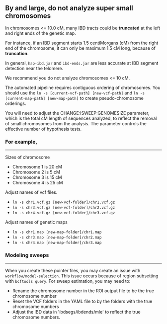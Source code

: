 ## By and large, do not analyze super small chromosomes

In chromosomes <= 10.0 cM, many IBD tracts could be **truncated** at the left and right ends of the genetic map.

For instance, if an IBD segment starts 1.5 centiMorgans (cM) from the right end of the chromosome, it can only be maximum 1.5 cM long, because of **truncation**.

In general, `hap-ibd.jar` and `ibd-ends.jar` are less accurate at IBD segment detection near the telomere.

We recommend you do not analyze chromosomes <= 10 cM.

The automated pipeline requires contiguous ordering of chromosomes. You should use the `ln -s [current-vcf-path] [new-vcf-path]` and `ln -s [current-map-path] [new-map-path]` to create pseudo-chromosome orderings.

You will need to adjust the CHANGE:ISWEEP:GENOMESIZE parameter, which is the total cM length of sequences analyzed, to reflect the removal of small chromosomes from the analysis. The parameter controls the effective number of hypothesis tests.

### For example,
---

Sizes of chromosome
- Chromosome 1 is 20 cM
- Chromosome 2 is 5 cM
- Chromosome 3 is 15 cM
- Chromosome 4 is 25 cM

Adjust names of vcf files.
- `ln -s chr1.vcf.gz [new-vcf-folder]/chr1.vcf.gz`
- `ln -s chr3.vcf.gz [new-vcf-folder]/chr2.vcf.gz`
- `ln -s chr4.vcf.gz [new-vcf-folder]/chr3.vcf.gz`

Adjust names of genetic maps
- `ln -s chr1.map [new-map-folder]/chr1.map`
- `ln -s chr3.map [new-map-folder]/chr2.map`
- `ln -s chr4.map [new-map-folder]/chr3.map`

### Modeling sweeps
---

When you create these pointer files, you may create an issue with `workflow/model-selection`. This issue occurs because of region subsetting with `bcftools query`. For sweep estimation, you may need to:
- Rename the chromosome number in the ROI output file to be the true chromosome number
- Reset the VCF folders in the YAML file to by the folders with the true chromosome numbers
- Adjust the IBD data in 'ibdsegs/ibdends/mle' to reflect the true chromosome numbers. 


